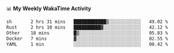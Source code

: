 <!--
**stamp711/stamp711** is a ✨ _special_ ✨ repository because its `README.md` (this file) appears on your GitHub profile.

Here are some ideas to get you started:

- 🔭 I’m currently working on ...
- 🌱 I’m currently learning ...
- 👯 I’m looking to collaborate on ...
- 🤔 I’m looking for help with ...
- 💬 Ask me about ...
- 📫 How to reach me: ...
- 😄 Pronouns: ...
- ⚡ Fun fact: ...
-->

📊 **My Weekly WakaTime Activity**

<!--START_SECTION:waka-->

```txt
sh       2 hrs 31 mins   ████████████▒░░░░░░░░░░░░   49.02 %
Rust     2 hrs 10 mins   ██████████▓░░░░░░░░░░░░░░   42.12 %
Other    18 mins         █▒░░░░░░░░░░░░░░░░░░░░░░░   05.83 %
Docker   7 mins          ▓░░░░░░░░░░░░░░░░░░░░░░░░   02.55 %
YAML     1 min           ░░░░░░░░░░░░░░░░░░░░░░░░░   00.42 %
```

<!--END_SECTION:waka-->
